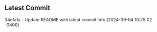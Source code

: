 
## Latest Commit
34efafa - Update README with latest commit info (2024-09-04 10:25:02 -0400) <Yunxi-Zhou>
